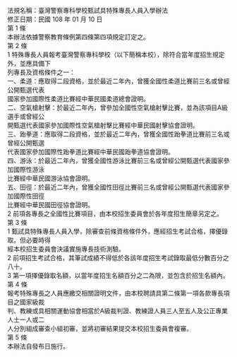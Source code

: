 法規名稱：臺灣警察專科學校甄試具特殊專長人員入學辦法  
修正日期：民國 108 年 01 月 10 日  
第 1 條  
本辦法依據警察教育條例第四條第四項規定訂定之。  
第 2 條  
1 特殊專長人員報考臺灣警察專科學校（以下簡稱本校），除符合當年度招生規定外，並應具備下  
列專長及資格條件之一：  
一、柔道：應取得二段資格，並於最近二年內，曾獲全國性柔道比賽前三名或曾經公開甄選代表  
國家參加國際性柔道比賽經中華民國柔道總會證明。  
二、空氣槍射擊：於最近二年內，曾參加全國性空氣槍射擊比賽，並為該項目A級選手或曾經公  
開甄選代表國家參加國際性空氣槍射擊比賽經中華民國射擊協會證明。  
三、跆拳道：應取得二段資格，並於最近二年內，曾獲全國性跆拳道比賽前三名或曾經公開甄選  
代表國家參加國際性跆拳道比賽經中華民國跆拳道協會證明。  
四、游泳：於最近二年內，曾獲全國性游泳比賽前三名或曾經公開甄選代表國家參加國際性游泳  
比賽經中華民國游泳協會證明。  
五、田徑：於最近二年內，曾獲全國性田徑比賽前三名或曾經公開甄選代表國家參加國際性田徑  
比賽經中華民國田徑協會證明。  
2 前項各專長之全國性比賽項目，由本校招生委員會於各年度招生簡章另定之。  
第 3 條  
1 甄試具特殊專長人員入學，除審查前條資格條件外，應經招生考試合格，擇優錄取。但必要時得  
經本校招生委員會決議實施專長技術測驗。  
2 前項招生考試合格，其筆試成績不得低於各該年度招生考試錄取最低分數百分之八十。  
3 第一項擇優錄取名額，以當年度招生名額百分之二為限，並包含於招生名額內。  
第 4 條  
報考特殊專長之人員應繳交相關證明文件，由本校聘請具第二條第一項各款專長項目之國家級裁  
判、教練或具相關運動協會相當於A級裁判證、教練證人員三人至五人及公正專業人士一人或二  
人分別組成審查小組初審，並將初審結果提交本校招生委員會複審。  
第 5 條  
本辦法自發布日施行。  


